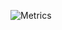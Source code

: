 ![Metrics](https://beta-metrics.lecoq.io/Sitoi?template=classic&base.hireable=true&repositories.forks=true&isocalendar=1&languages=1&stargazers=1&lines=1&followup=1&people=1&topics=1&calendar=1&achievements=1&traffic=1&introduction=1&base=header%2C%20activity%2C%20community%2C%20repositories%2C%20metadata&base.indepth=false&base.hireable=true&base.skip=false&isocalendar=false&isocalendar.duration=full-year&languages=false&languages.limit=8&languages.threshold=0%25&languages.other=false&languages.colors=github&languages.sections=most-used&languages.indepth=false&languages.analysis.timeout=15&languages.analysis.timeout.repositories=7.5&languages.categories=markup%2C%20programming&languages.recent.categories=markup%2C%20programming&languages.recent.load=300&languages.recent.days=14&stargazers=false&stargazers.days=14&stargazers.charts=true&stargazers.charts.type=classic&stargazers.worldmap=false&stargazers.worldmap.sample=0&lines=false&lines.sections=base&lines.repositories.limit=4&lines.history.limit=1&topics=false&topics.mode=icons&topics.sort=stars&topics.limit=52&followup=false&followup.sections=repositories&followup.indepth=false&followup.archived=true&people=false&people.limit=48&people.identicons=true&people.identicons.hide=false&people.size=28&people.types=followers%2C%20following&people.shuffle=true&calendar=false&calendar.limit=99&achievements=false&achievements.threshold=C&achievements.secrets=true&achievements.display=compact&achievements.limit=0&traffic=false&introduction=false&introduction.title=true&config.timezone=Asia%2FShanghai&config.octicon=true&config.display=columns)
